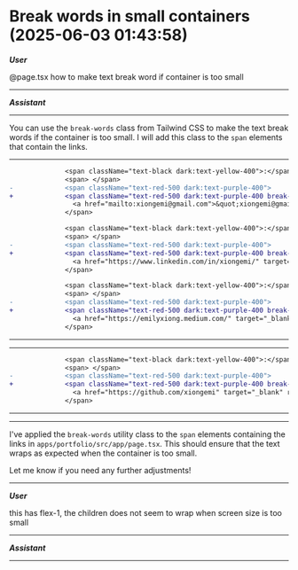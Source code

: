 <!-- Generated by SpecStory -->

# Break words in small containers (2025-06-03 01:43:58)

_**User**_

@page.tsx how to make text break word if container is too small

---

_**Assistant**_



---

You can use the `break-words` class from Tailwind CSS to make the text break words if the container is too small. I will add this class to the `span` elements that contain the links.



---

```diff
              <span className="text-black dark:text-yellow-400">:</span>
              <span> </span>
-             <span className="text-red-500 dark:text-purple-400">
+             <span className="text-red-500 dark:text-purple-400 break-words">
                <a href="mailto:xiongemi@gmail.com">&quot;xiongemi@gmail.com 📧&quot;</a>
              </span>
```

```diff
              <span className="text-black dark:text-yellow-400">:</span>
              <span> </span>
-             <span className="text-red-500 dark:text-purple-400">
+             <span className="text-red-500 dark:text-purple-400 break-words">
                <a href="https://www.linkedin.com/in/xiongemi/" target="_blank" rel="noopener noreferrer">&quot;https://www.linkedin.com/in/xiongemi/ 👩🏻‍💼&quot;</a>
              </span>
```

```diff
              <span className="text-black dark:text-yellow-400">:</span>
              <span> </span>
-             <span className="text-red-500 dark:text-purple-400">
+             <span className="text-red-500 dark:text-purple-400 break-words">
                <a href="https://emilyxiong.medium.com/" target="_blank" rel="noopener noreferrer">&quot;https://emilyxiong.medium.com/ ✍🏻&quot;</a>
              </span>
```

---



---

```diff
              <span className="text-black dark:text-yellow-400">:</span>
              <span> </span>
-             <span className="text-red-500 dark:text-purple-400">
+             <span className="text-red-500 dark:text-purple-400 break-words">
                <a href="https://github.com/xiongemi" target="_blank" rel="noopener noreferrer">&quot;https://github.com/xiongemi 🗃️&quot;</a>
              </span>
```

---



---

I've applied the `break-words` utility class to the `span` elements containing the links in `apps/portfolio/src/app/page.tsx`. This should ensure that the text wraps as expected when the container is too small.

Let me know if you need any further adjustments!

---

_**User**_

this has flex-1, the children does not seem to wrap when screen size is too small

---

_**Assistant**_



---

